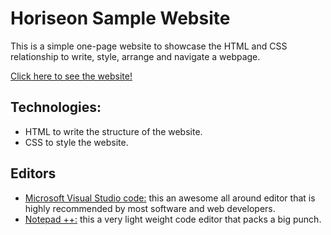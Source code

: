 # Horiseon Sample Website

This is a simple one-page website to showcase the HTML and CSS relationship to write, style, arrange and navigate a webpage.

[Click here to see the website!]( https://muiasar-al-ani.github.io/html-homework/ )

## Technologies:

* HTML to write the structure of the website.
* CSS to style the website.

##  Editors 

* [Microsoft Visual Studio code:]( https://visualstudio.microsoft.com/ ) this an awesome all around editor that is highly recommended by most software and web developers.
* [Notepad ++:]( https://notepad-plus-plus.org/downloads/ )  this a very light weight code editor that packs a big punch.
